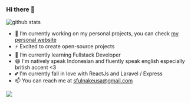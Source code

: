 ### Hi there 👋

![github stats](https://github-readme-stats.vercel.app/api?username=nakeusa12&show_icons=true)

- 🔭 I’m currently working on my personal projects, you can check <a href="https://sfullnakeusa.netlify.app/">my personal website</a>
- ⚡ Excited to create open-source projects
- 🌱 I’m currently learning Fullstack Developer
- 😄 I'm natively speak Indonesian and fluently speak english especially british accent <3 
- 💕 I'm currently fall in love with ReactJs and Laravel / Express
- 📫 You can reach me at sfulnakeusa@gmail.com
<img src="https://github-readme-stats.vercel.app/api/top-langs/?username=nakeusa12&theme=vue">
